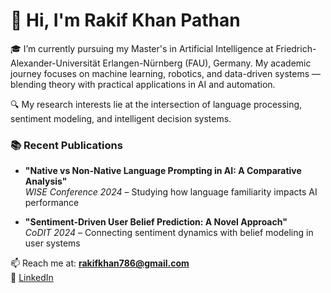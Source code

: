 # 👋 Hi, I'm Rakif Khan Pathan

🎓 I’m currently pursuing my Master's in Artificial Intelligence at Friedrich-Alexander-Universität Erlangen-Nürnberg (FAU), Germany. My academic journey focuses on machine learning, robotics, and data-driven systems — blending theory with practical applications in AI and automation.

🔍 My research interests lie at the intersection of language processing, sentiment modeling, and intelligent decision systems.

### 📚 Recent Publications
- **"Native vs Non-Native Language Prompting in AI: A Comparative Analysis"**  
  *WISE Conference 2024* – Studying how language familiarity impacts AI performance

- **"Sentiment-Driven User Belief Prediction: A Novel Approach"**  
  *CoDIT 2024* – Connecting sentiment dynamics with belief modeling in user systems

📫 Reach me at: **rakifkhan786@gmail.com**  
🔗 [LinkedIn](https://www.linkedin.com/in/rakif-khan-889429130/)
